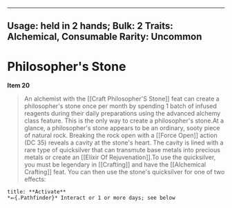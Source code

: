 
---
Usage: held in 2 hands;
Bulk: 2
Traits: Alchemical, Consumable
Rarity: Uncommon
---

# Philosopher's Stone

**Item 20**

> An alchemist with the [[Craft Philosopher'S Stone]] feat can create a philosopher's stone once per month by spending 1 batch of infused reagents during their daily preparations using the advanced alchemy class feature. This is the only way to create a philosopher's stone.At a glance, a philosopher's stone appears to be an ordinary, sooty piece of natural rock. Breaking the rock open with a [[Force Open]] action (DC 35) reveals a cavity at the stone's heart. The cavity is lined with a rare type of quicksilver that can transmute base metals into precious metals or create an [[Elixir Of Rejuvenation]].To use the quicksilver, you must be legendary in [[Crafting]] and have the [[Alchemical Crafting]] feat. You can then use the stone's quicksilver for one of two effects:

```ad-embed-ability
title: **Activate**
*⬻{.Pathfinder}* Interact or 1 or more days; see below 
```
